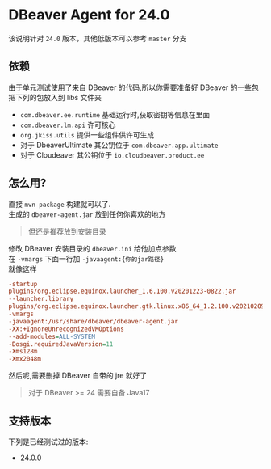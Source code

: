 # DBeaver Agent for 24.0

该说明针对 `24.0` 版本，其他低版本可以参考 `master` 分支


## 依赖

由于单元测试使用了来自 DBeaver 的代码,所以你需要准备好 DBeaver 的一些包  
把下列的包放入到 libs 文件夹

- `com.dbeaver.ee.runtime` 基础运行时,获取密钥等信息在里面
- `com.dbeaver.lm.api` 许可核心
- `org.jkiss.utils` 提供一些组件供许可生成
- 对于 DbeaverUltimate 其公钥位于 `com.dbeaver.app.ultimate`
- 对于 Cloudeaver 其公钥位于 `io.cloudbeaver.product.ee`

## 怎么用?

直接 `mvn package` 构建就可以了.  
生成的 `dbeaver-agent.jar` 放到任何你喜欢的地方

> 但还是推荐放到安装目录

修改 DBeaver 安装目录的 `dbeaver.ini` 给他加点参数  
在 `-vmargs` 下面一行加 `-javaagent:{你的jar路径}`  
就像这样

```ini
-startup
plugins/org.eclipse.equinox.launcher_1.6.100.v20201223-0822.jar
--launcher.library
plugins/org.eclipse.equinox.launcher.gtk.linux.x86_64_1.2.100.v20210209-1541
-vmargs
-javaagent:/usr/share/dbeaver/dbeaver-agent.jar
-XX:+IgnoreUnrecognizedVMOptions
--add-modules=ALL-SYSTEM
-Dosgi.requiredJavaVersion=11
-Xms128m
-Xmx2048m
```

然后呢,需要删掉 DBeaver 自带的 jre 就好了

> 对于 DBeaver >= 24 需要自备 Java17

## 支持版本

下列是已经测试过的版本:

- 24.0.0